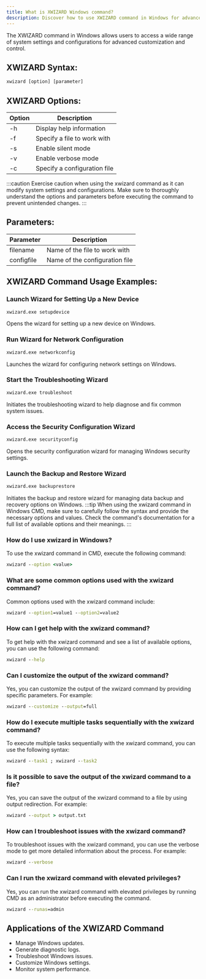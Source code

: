 ```yaml
---
title: What is XWIZARD Windows command?
description: Discover how to use XWIZARD command in Windows for advanced system settings and configurations.
---
```


The XWIZARD command in Windows allows users to access a wide range of system settings and configurations for advanced customization and control.

## XWIZARD Syntax:
```cmd
xwizard [option] [parameter]
```

## XWIZARD Options:
| Option     | Description                         |
|------------|-------------------------------------|
| -h         | Display help information            |
| -f         | Specify a file to work with         |
| -s         | Enable silent mode                  |
| -v         | Enable verbose mode                 |
| -c         | Specify a configuration file        |

:::caution
Exercise caution when using the xwizard command as it can modify system settings and configurations. Make sure to thoroughly understand the options and parameters before executing the command to prevent unintended changes.
:::

## Parameters:
| Parameter     | Description                         |
|---------------|-------------------------------------|
| filename      | Name of the file to work with       |
| configfile    | Name of the configuration file      |

## XWIZARD Command Usage Examples:

### Launch Wizard for Setting Up a New Device
```cmd
xwizard.exe setupdevice
```
Opens the wizard for setting up a new device on Windows.

### Run Wizard for Network Configuration
```cmd
xwizard.exe networkconfig
```
Launches the wizard for configuring network settings on Windows.

### Start the Troubleshooting Wizard
```cmd
xwizard.exe troubleshoot
```
Initiates the troubleshooting wizard to help diagnose and fix common system issues.

### Access the Security Configuration Wizard
```cmd
xwizard.exe securityconfig
```
Opens the security configuration wizard for managing Windows security settings.

### Launch the Backup and Restore Wizard
```cmd
xwizard.exe backuprestore
```
Initiates the backup and restore wizard for managing data backup and recovery options on Windows.
:::tip
When using the xwizard command in Windows CMD, make sure to carefully follow the syntax and provide the necessary options and values. Check the command's documentation for a full list of available options and their meanings.
:::

### How do I use xwizard in Windows?
To use the xwizard command in CMD, execute the following command:
```cmd
xwizard --option <value>
```

### What are some common options used with the xwizard command?
Common options used with the xwizard command include:
```cmd
xwizard --option1=value1 --option2=value2
```

### How can I get help with the xwizard command?
To get help with the xwizard command and see a list of available options, you can use the following command:
```cmd
xwizard --help
```

### Can I customize the output of the xwizard command?
Yes, you can customize the output of the xwizard command by providing specific parameters. For example:
```cmd
xwizard --customize --output=full
```

### How do I execute multiple tasks sequentially with the xwizard command?
To execute multiple tasks sequentially with the xwizard command, you can use the following syntax:
```cmd
xwizard --task1 ; xwizard --task2
```

### Is it possible to save the output of the xwizard command to a file?
Yes, you can save the output of the xwizard command to a file by using output redirection. For example:
```cmd
xwizard --output > output.txt
```

### How can I troubleshoot issues with the xwizard command?
To troubleshoot issues with the xwizard command, you can use the verbose mode to get more detailed information about the process. For example:
```cmd
xwizard --verbose
```

### Can I run the xwizard command with elevated privileges?
Yes, you can run the xwizard command with elevated privileges by running CMD as an administrator before executing the command.
```cmd
xwizard --runas=admin
```

## Applications of the XWIZARD Command
- Manage Windows updates.
- Generate diagnostic logs.
- Troubleshoot Windows issues.
- Customize Windows settings.
- Monitor system performance.